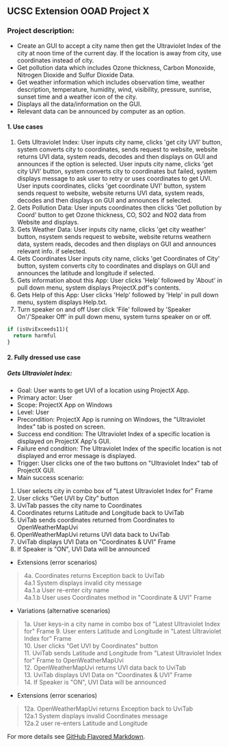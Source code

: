 ## UCSC Extension OOAD Project X

### Project description: 

* Create an GUI to accept a city name then get the Ultraviolet Index of the city at noon time of the current day. If the location is away from city, use coordinates instead of city.
* Get pollution data which includes Ozone thickness, Carbon Monoxide, Nitrogen Dioxide and Sulfur Dioxide Data.
* Get weather information which includes observation time, weather description, temperature, humidity, wind, visibility, pressure, sunrise, sunset time and a weather icon of the city.
* Displays all the data/information on the GUI.
* Relevant data can be announced by computer as an option.

#### 1. Use cases

1. Gets Ultraviolet Index:
User inputs city name, clicks 'get city UVI' button, system converts city to coordinates, sends request to website, website returns UVI data, system reads, decodes and then displays on GUI and announces if the option is selected.
User inputs city name, clicks 'get city UVI' button, system converts city to coordinates but failed, system displays message to ask user to retry or uses coordinates to get UVI.
User inputs coordinates, clicks 'get coordinate UVI' button, system sends request to website, website returns UVI data, system reads, decodes and then displays on GUI and announces if selected.
1. Gets Pollution Data:
User inputs coordinates then clicks 'Get pollution by Coord' button to get Ozone thickness, CO, SO2 and NO2 data from Website and displays.
1. Gets Weather Data:
User inputs city name, clicks 'get city weather' button, nsystem sends request to website, website returns weathern data, system reads, decodes and then displays on GUI and announces relevant info. if selected.
1. Gets Coordinates
User inputs city name, clicks 'get Coordinates of City' button, system converts city to coordinates and displays on GUI and announces the latitude and longitude if selected.
1. Gets information about this App:
User clicks 'Help' followed by 'About' in pull down menu, system displays ProjectX.pdf's contents.
1. Gets Help of this App:
User clicks 'Help' followed by 'Help' in pull down menu, system displays Help.txt.
1. Turn speaker on and off
User click 'File' followed by 'Speaker On'/'Speaker Off' in pull down menu, system turns speaker on or off.

```javascript
if (isUviExceeds11){
  return harmful
}
```

#### 2. Fully dressed use case

##### Gets Ultraviolet Index:
* Goal: User wants to get UVI of a location using ProjectX App.
* Primary actor: User
* Scope: ProjectX App on Windows
* Level: User
* Precondition: ProjectX App is running on Windows, the "Ultraviolet Index" tab is posted on screen.
* Success end condition: The Ultraviolet Index of a specific location is displayed on ProjectX App's GUI.
* Failure end condition: The Ultraviolet Index of the specific location is not displayed and error message is displayed.
* Trigger: User clicks one of the two buttons on "Ultraviolet Index" tab of ProjectX GUI.
* Main success scenario:
1. User selects city in combo box of "Latest Ultraviolet Index for" Frame
1. User clicks “Get UVI by City” button
1. UviTab passes the city name to Coordinates
1. Coordinates returns Latitude and Longitude back to UviTab
1. UviTab sends coordinates returned from Coordinates to OpenWeatherMapUvi
1. OpenWeatherMapUvi returns UVI data back to UviTab
1. UviTab displays UVI Data on "Coordinates & UVI" Frame
1. If Speaker is "ON", UVI Data will be announced
* Extensions (error scenarios)
> 4a. Coordinates returns Exception back to UviTab  
> 4a.1 System displays invalid city message   
> 4a.1.a User re-enter city name  
> 4a.1.b User uses Coordinates method in "Coordinate & UVI" Frame  
* Variations (alternative scenarios)
> 1a. User keys-in a city name in combo box of "Latest Ultraviolet Index for" Frame 
> 9. User enters Latitude and Longitude in "Latest Ultraviolet Index for" Frame   
> 10. User clicks “Get UVI by Coordinates” button   
> 11. UviTab sends Latitude and Longitude from "Latest Ultraviolet Index for" Frame to OpenWeatherMapUvi    
> 12. OpenWeatherMapUvi returns UVI data back to UviTab   
> 13. UviTab displays UVI Data on "Coordinates & UVI" Frame   
> 14. If Speaker is "ON", UVI Data will be announced    
* Extensions (error scenarios)
> 12a. OpenWeatherMapUvi returns Exception back to UviTab   
> 12a.1 System displays invalid Coordinates message   
> 12a.2 user re-enters Latitude and Longitude   


For more details see [GitHub Flavored Markdown](https://guides.github.com/features/mastering-markdown/).
